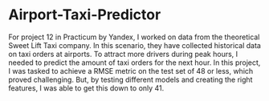 # Airport-Taxi-Predictor
For project 12 in Practicum by Yandex, I worked on data from the theoretical Sweet Lift Taxi company. In this scenario, they have collected historical data on taxi orders at airports. To attract more drivers during peak hours, I needed to predict the amount of taxi orders for the next hour.  In this project, I was tasked to achieve a RMSE metric on the test set of 48 or less, which proved challenging. But, by testing different models and creating the right features, I was able to get this down to only 41. 
